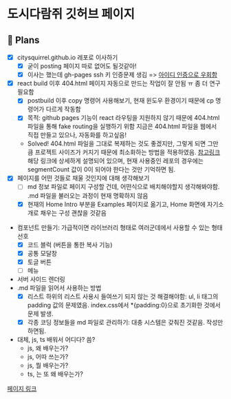 # 도시다람쥐 깃허브 페이지

## 🏁 Plans

- [x] citysquirrel.github.io 레포로 이사하기
  - [x] 굳이 posting 페이지 따로 없어도 될것같아!
  - [x] 이사는 했는데 gh-pages ssh 키 인증문제 생김 => [아이디 인증으로 우회함](https://velog.io/@tok1324/TIL-gh-pages-%EC%82%AC%EC%9A%A9%EC%8B%9C-ssh-public-key-%EC%9D%B8%EC%A6%9D%EB%AC%B8%EC%A0%9C)
- [x] react build 이후 404.html 페이지 자동으로 만드는 작업이 잘 안됨 ㅠ 좀 더 연구 필요함
  - [x] postbuild 이후 copy 명령어 사용해보기, 현재 윈도우 환경이기 때문에 cp 명령어가 다르게 작동함
  - [x] 목적: github pages 기능이 react 라우팅을 지원하지 않기 때문에 404.html 파일을 통해 fake routing을 실행하기 위함
        지금은 404.html 파일을 웹에서 직접 만들고 있으나, 자동화를 하고싶음!
  - Solved! 404.html 파일을 그대로 복제하는 것도 좋겠지만, 그렇게 되면 그만큼 프로젝트 사이즈가 커지기 때문에 최소화하는 방법을 적용하였음. [참고링크](https://github.com/rafgraph/spa-github-pages) 해당 링크에 상세하게 설명되어 있으며, 현재 사용중인 레포의 경우에는 segmentCount 값이 0이 되어야 한다는 것만 기억하면 됨.
- [x] 페이지를 어떤 것들로 채울 것인지에 대해 생각해보기
  - [ ] md 정보 파일로 페이지 구성할 건데, 어떤식으로 배치해야할지 생각해봐야함. .md 파일을 불러오는 과정이 현재 명확하지 않음
  - [x] 현재의 Home Intro 부분을 Examples 페이지로 옮기고, Home 화면에 자기소개로 채우는 구성 괜찮을 것같음

- 컴포넌트 만들기: 가급적이면 라이브러리 형태로 여러군데에서 사용할 수 있는 형태 선호
  - [x] 코드 블럭 (버튼을 통한 복사 기능)
  - [x] 공통 모달창
  - [x] 토글 버튼
  - [ ] 메뉴
- 서버 사이드 렌더링
- .md 파일을 읽어서 사용하는 방법
  - [x] 리스트 하위의 리스트 사용시 들여쓰기 되지 않는 것 해결해야함: ul, li 태그의 padding 값의 문제였음. index.css에서 \*{padding:0}으로 초기화한 것에서 문제 발생.
  - [x] 각종 코딩 정보들을 md 파일로 관리하기: 대충 시스템은 갖춰진 것같음. 작성만 하면됨.

- 대체, js, ts 배워서 어디다? 씀?
  - js, 왜 배우는가?
  - js, 어따 쓰는가?
  - js, 뭘 배우는가?
  - ts, 는 또 왜 배우는가?

[페이지 링크](https://citysquirrel.github.io/)
